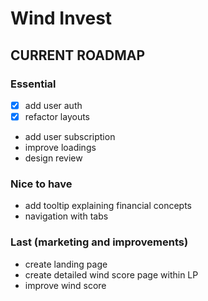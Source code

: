 # Wind Invest

## CURRENT ROADMAP

### Essential
- [x] add user auth
- [x] refactor layouts
- add user subscription
- improve loadings
- design review

### Nice to have
- add tooltip explaining financial concepts
- navigation with tabs

### Last (marketing and improvements)
- create landing page
- create detailed wind score page within LP
- improve wind score